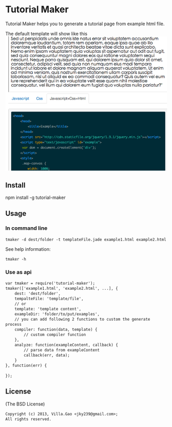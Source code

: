 # Tutorial Maker

Tutorial Maker helps you to generate a tutorial page from example html file.

The default template will show like this
![](./examples/capture.png)


## Install


   npm install -g tutorial-maker

## Usage

### In command line

    tmaker -d dest/folder -t templateFile.jade example1.html example2.html

See help information:

    tmaker -h


### Use as api

    var tmaker = require('tutorial-maker');
    tmaker(['example1.html', 'example2.html', ...], {
        dest: 'dest/folder',
        tempalteFile: 'template/file',
        // or 
        template: 'template content',
        exampleDir: 'folder/to/put/examples',
        // you can add following 2 functions to custom the generate process
        compiler: function(data, template) {
            // custom compiler function
        },
        analyze: function(exampleContent, callback) {
            // parse data from exampleContent
            callback(err, data);
        }
    }, function(err) {

    });


## License

(The BSD License)

    Copyright (c) 2013, Villa.Gao <jky239@gmail.com>;
    All rights reserved.

